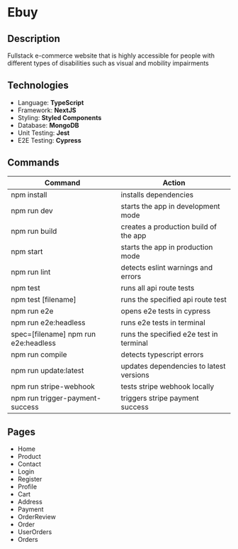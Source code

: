 # Ebuy

## Description

Fullstack e-commerce website that is highly accessible for people with different types of disabilities such as visual and mobility impairments

## Technologies

- Language: **TypeScript**
- Framework: **NextJS**
- Styling: **Styled Components**
- Database: **MongoDB**
- Unit Testing: **Jest**
- E2E Testing: **Cypress**

## Commands

| Command                              | Action                                  |
| ------------------------------------ | --------------------------------------- |
| npm install                          | installs dependencies                   |
| npm run dev                          | starts the app in development mode      |
| npm run build                        | creates a production build of the app   |
| npm start                            | starts the app in production mode       |
| npm run lint                         | detects eslint warnings and errors      |
| npm test                             | runs all api route tests                |
| npm test [filename]                  | runs the specified api route test       |
| npm run e2e                          | opens e2e tests in cypress              |
| npm run e2e:headless                 | runs e2e tests in terminal              |
| spec=[filename] npm run e2e:headless | runs the specified e2e test in terminal |
| npm run compile                      | detects typescript errors               |
| npm run update:latest                | updates dependencies to latest versions |
| npm run stripe-webhook               | tests stripe webhook locally            |
| npm run trigger-payment-success      | triggers stripe payment success         |

## Pages

- Home
- Product
- Contact
- Login
- Register
- Profile
- Cart
- Address
- Payment
- OrderReview
- Order
- UserOrders
- Orders
